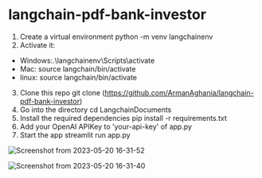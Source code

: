 
# langchain-pdf-bank-investor

1. Create a virtual environment python -m venv langchainenv
2. Activate it:
  * Windows:.\langchainenv\Scripts\activate
  * Mac: source langchain/bin/activate
  * linux: source langchain/bin/activate
3. Clone this repo git clone (https://github.com/ArmanAghania/langchain-pdf-bank-investor)
4. Go into the directory cd LangchainDocuments
5. Install the required dependencies pip install -r requirements.txt
6. Add your OpenAI APIKey to 'your-api-key' of app.py
7. Start the app streamlit run app.py

![Screenshot from 2023-05-20 16-31-52](https://github.com/ArmanAghania/langchain-pdf-bank-investor/assets/116000600/a3fc00bb-fa90-4cc3-807d-e1385dc89c47)

![Screenshot from 2023-05-20 16-31-40](https://github.com/ArmanAghania/langchain-pdf-bank-investor/assets/116000600/043acf4e-5745-4404-9ae7-b1153ed89066)
